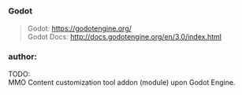 # 

### Godot
> Godot: https://godotengine.org/  
> Godot Docs: http://docs.godotengine.org/en/3.0/index.html  

### author: 

TODO:<br>
MMO Content customization tool addon (module) upon Godot Engine.<br>
